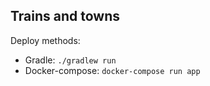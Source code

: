 Trains and towns
----------------

Deploy methods:

 - Gradle: `./gradlew run`
 - Docker-compose: `docker-compose run app`